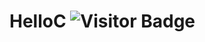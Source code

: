 # HelloC <img alt="Visitor Badge" src="https://visitor-badge.feriirawann.repl.co?username=cyrusjetson&repo=HelloC&label=VISITS&style=plastic&color=%23457BFF&contentType=svg">
